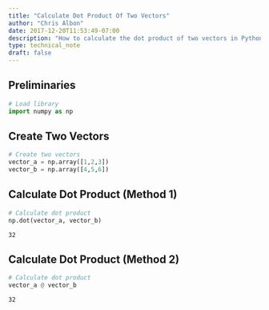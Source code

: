 ```yaml
---
title: "Calculate Dot Product Of Two Vectors"
author: "Chris Albon"
date: 2017-12-20T11:53:49-07:00
description: "How to calculate the dot product of two vectors in Python."
type: technical_note
draft: false
---
```

## Preliminaries


```python
# Load library
import numpy as np
```

## Create Two Vectors


```python
# Create two vectors
vector_a = np.array([1,2,3])
vector_b = np.array([4,5,6])
```

## Calculate Dot Product (Method 1)


```python
# Calculate dot product
np.dot(vector_a, vector_b)
```




    32



## Calculate Dot Product (Method 2)


```python
# Calculate dot product
vector_a @ vector_b
```




    32


